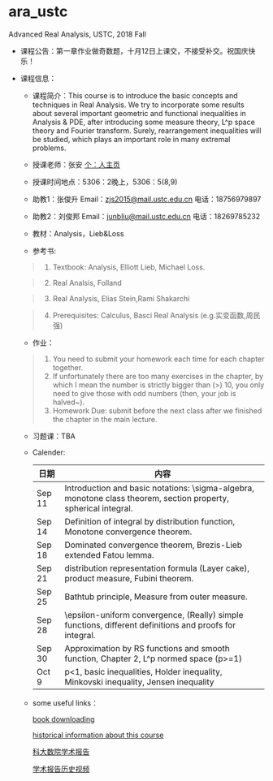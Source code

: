 # ara_ustc
Advanced Real Analysis, USTC, 2018 Fall

* 课程公告：第一章作业做奇数题，十月12日上课交，不接受补交。祝国庆快乐！

* 课程信息：

  * 课程简介：This course is to introduce the basic concepts and techniques in Real Analysis. We try to incorporate some results about several important geometric and functional inequalities in Analysis & PDE, after introducing some measure theory, L^p space theory and Fourier transform. Surely, rearrangement inequalities will be studied, which plays an important role in many extremal problems.
  * 授课老师：张安 [个：人主页](https://sites.google.com/site/ananthonyzhang)

  * 授课时间地点：5306：2晚上，5306：5(8,9)

  * 助教1：张俊升 Email：zjs2015@mail.ustc.edu.cn 电话：18756979897

  * 助教2：刘俊邦 Email：junbliu@mail.ustc.edu.cn 电话：18269785232

  * 教材：Analysis，Lieb&Loss
  
  * 参考书:

   > 1. Textbook: Analysis, Elliott Lieb, Michael Loss. 

   > 2. Real Analsis, Folland

   > 3. Real Analysis, Elias Stein,Rami Shakarchi

   > 4. Prerequisites: Calculus, Basci Real Analysis (e.g.实变函数,周民强)

  * 作业： 
   > 1. You need to submit your homework each time for each chapter together.
   > 2. If unfortunately there are too many exercises in the chapter, by which I mean the number is strictly bigger than (>) 10, you only need to give those with odd numbers (then, your job is halved~).
   > 3. Homework Due: submit before the next class after we finished the chapter in the main lecture.

  * 习题课：TBA
  
  * Calender:
  
     | 日期 | 内容 |
     | --------   | -----  | 
     | Sep 11  | Introduction and basic notations: \sigma-algebra, monotone class theorem, section property, spherical integral.|
     | Sep 14  |	 Definition of integral by distribution function, Monotone convergence theorem.                                |
     | Sep 18  | Dominated convergence theorem,  Brezis-Lieb extended Fatou lemma.                                              |
     | Sep 21  |	distribution representation formula (Layer cake),  product measure, Fubini theorem.                            |
     | Sep 25  |	 Bathtub principle, Measure from outer measure.                                                                |
     | Sep 28  |	 \epsilon-uniform convergence, (Really) simple functions, different definitions and proofs for integral.       |
     | Sep 30  | Approximation by RS functions and smooth function, Chapter 2, L^p normed space (p>=1)                          |
     | Oct 9   |	 p<1, basic inequalities, Holder inequality, Minkovski inequality, Jensen inequality                           |
 

  * some useful links：

    [book downloading](http://b-ok.org/)

    [historical information about this course](http://home.ustc.edu.cn/~yx3x/TA.html)
    
    [科大数院学术报告](http://math.ustc.edu.cn/new/list.php?fid=35)
    
    [学术报告历史视频](http://wlkt.ustc.edu.cn/)
    
    
    



